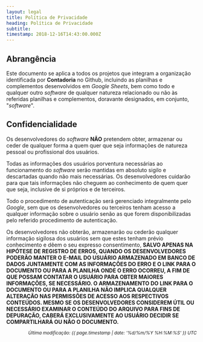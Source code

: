 ```yaml
---
layout: legal
title: Política de Privacidade
heading: Política de Privacidade
subtitle:
timestamp: 2018-12-16T14:43:00.000Z
---
```


## Abrangência

Este documento se aplica a todos os projetos que integram a organização identificada por **Contadoria** no Github, incluindo as planilhas e complementos desenvolvidos em *Google Sheets*, bem como todo e qualquer outro *software* de qualquer natureza relacionado ou não às referidas planilhas e complementos, doravante designados, em conjunto, "*software*".

## Confidencialidade

Os desenvolvedores do *software* **NÃO** pretendem obter, armazenar ou ceder de qualquer forma a quem quer que seja informações de natureza pessoal ou profissional dos usuários.

Todas as informações dos usuários porventura necessárias ao funcionamento do *software* serão mantidas em absoluto sigilo e descartadas quando não mais necessárias. Os desenvolvedores cuidarão para que tais informações não cheguem ao conhecimento de quem quer que seja, inclusive de si próprios e de terceiros.

Todo o procedimento de autenticação será gerenciado integralmente pelo *Google*, sem que os desenvolvedores ou terceiros tenham acesso a qualquer informação sobre o usuário senão as que forem disponibilizadas pelo referido procedimento de autenticação.

Os desenvolvedores não obterão, armazenarão ou cederão qualquer informação sigilosa dos usuários sem que estes tenham prévio conhecimento e dêem o seu expresso consentimento, **SALVO APENAS NA HIPÓTESE DE REGISTRO DE ERROS, QUANDO OS DESENVOLVEDORES PODERÃO MANTER O E-MAIL DO USUÁRIO ARMAZENADO EM BANCO DE DADOS JUNTAMENTE COM AS INFORMAÇÕES DO ERRO E O LINK PARA O DOCUMENTO OU PARA A PLANILHA ONDE O ERRO OCORREU, A FIM DE QUE POSSAM CONTATAR O USUÁRIO PARA OBTER MAIORES INFORMAÇÕES, SE NECESSÁRIO. O ARMAZENAMENTO DO LINK PARA O DOCUMENTO OU PARA A PLANILHA NÃO IMPLICA QUALQUER ALTERAÇÃO NAS PERMISSÕES DE ACESSO AOS RESPECTIVOS CONTEÚDOS. MESMO SE OS DESENVOLVEDORES CONSIDEREM ÚTIL OU NECESSÁRIO EXAMINAR O CONTEÚDO DO ARQUIVO PARA FINS DE DEPURAÇÃO, CABERÁ EXCLUSIVAMENTE AO USUÁRIO DECIDIR SE COMPARTILHARÁ OU NÃO O DOCUMENTO.**


<p style="text-align: right"><small><em>Última modificação: {{ page.timestamp | date: '%d/%m/%Y %H:%M:%S' }} UTC</em></small></p>
